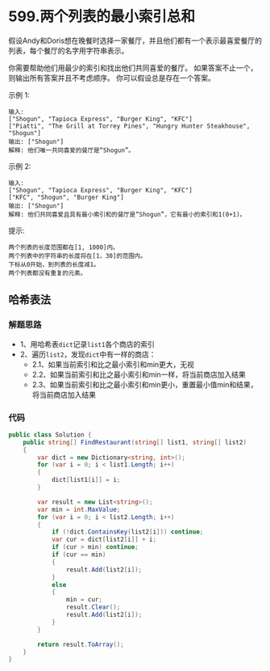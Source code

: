 # 599.两个列表的最小索引总和
假设Andy和Doris想在晚餐时选择一家餐厅，并且他们都有一个表示最喜爱餐厅的列表，每个餐厅的名字用字符串表示。

你需要帮助他们用最少的索引和找出他们共同喜爱的餐厅。 如果答案不止一个，则输出所有答案并且不考虑顺序。 你可以假设总是存在一个答案。

示例 1:
```
输入:
["Shogun", "Tapioca Express", "Burger King", "KFC"]
["Piatti", "The Grill at Torrey Pines", "Hungry Hunter Steakhouse", "Shogun"]
输出: ["Shogun"]
解释: 他们唯一共同喜爱的餐厅是“Shogun”。
```
示例 2:
```
输入:
["Shogun", "Tapioca Express", "Burger King", "KFC"]
["KFC", "Shogun", "Burger King"]
输出: ["Shogun"]
解释: 他们共同喜爱且具有最小索引和的餐厅是“Shogun”，它有最小的索引和1(0+1)。
```
提示:
```
两个列表的长度范围都在[1, 1000]内。
两个列表中的字符串的长度将在[1，30]的范围内。
下标从0开始，到列表的长度减1。
两个列表都没有重复的元素。
```
## 哈希表法
### 解题思路
+ 1、用哈希表``dict``记录``list1``各个商店的索引
+ 2、遍历``list2``，发现``dict``中有一样的商店：
    + 2.1、如果当前索引和比之最小索引和min更大，无视
    + 2.2、如果当前索引和比之最小索引和min一样，将当前商店加入结果
    + 2.3、如果当前索引和比之最小索引和min更小，重置最小值min和结果，将当前商店加入结果


### 代码

```csharp
public class Solution {
    public string[] FindRestaurant(string[] list1, string[] list2)
    {
        var dict = new Dictionary<string, int>();
        for (var i = 0; i < list1.Length; i++)
        {
            dict[list1[i]] = i;
        }

        var result = new List<string>();
        var min = int.MaxValue;
        for (var i = 0; i < list2.Length; i++)
        {
            if (!dict.ContainsKey(list2[i])) continue;
            var cur = dict[list2[i]] + i;
            if (cur > min) continue;
            if (cur == min)
            {
                result.Add(list2[i]);
            }
            else
            {
                min = cur;
                result.Clear();
                result.Add(list2[i]);
            }
        }

        return result.ToArray();
    }
}
```
